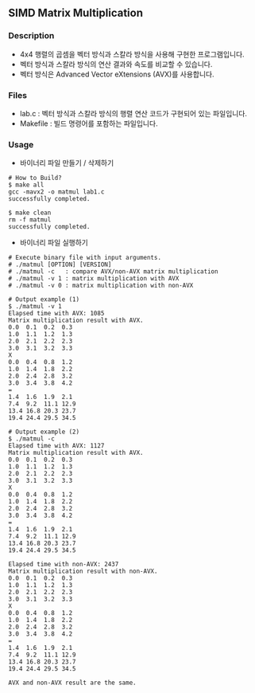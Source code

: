 ## **SIMD Matrix Multiplication**

### Description
* 4x4 행렬의 곱셈을 벡터 방식과 스칼라 방식을 사용해 구현한 프로그램입니다.
* 벡터 방식과 스칼라 방식의 연산 결과와 속도를 비교할 수 있습니다.
* 벡터 방식은 Advanced Vector eXtensions (AVX)를 사용합니다.

### Files
* lab.c : 벡터 방식과 스칼라 방식의 행렬 연산 코드가 구현되어 있는 파일입니다.
* Makefile : 빌드 명령어를 포함하는 파일입니다.


### Usage
* 바이너리 파일 만들기 / 삭제하기
```shell
# How to Build?
$ make all
gcc -mavx2 -o matmul lab1.c
successfully completed.

$ make clean
rm -f matmul
successfully completed.
```

* 바이너리 파일 실행하기
```shell
# Execute binary file with input arguments.
# ./matmul [OPTION] [VERSION]
# ./matmul -c   : compare AVX/non-AVX matrix multiplication
# ./matmul -v 1 : matrix multiplication with AVX
# ./matmul -v 0 : matrix multiplication with non-AVX

# Output example (1)
$ ./matmul -v 1
Elapsed time with AVX: 1085
Matrix multiplication result with AVX.
0.0  0.1  0.2  0.3
1.0  1.1  1.2  1.3
2.0  2.1  2.2  2.3
3.0  3.1  3.2  3.3
X
0.0  0.4  0.8  1.2
1.0  1.4  1.8  2.2
2.0  2.4  2.8  3.2
3.0  3.4  3.8  4.2
=
1.4  1.6  1.9  2.1
7.4  9.2  11.1 12.9
13.4 16.8 20.3 23.7
19.4 24.4 29.5 34.5

# Output example (2)
$ ./matmul -c
Elapsed time with AVX: 1127
Matrix multiplication result with AVX.
0.0  0.1  0.2  0.3
1.0  1.1  1.2  1.3
2.0  2.1  2.2  2.3
3.0  3.1  3.2  3.3
X
0.0  0.4  0.8  1.2
1.0  1.4  1.8  2.2
2.0  2.4  2.8  3.2
3.0  3.4  3.8  4.2
=
1.4  1.6  1.9  2.1
7.4  9.2  11.1 12.9
13.4 16.8 20.3 23.7
19.4 24.4 29.5 34.5

Elapsed time with non-AVX: 2437
Matrix multiplication result with non-AVX.
0.0  0.1  0.2  0.3
1.0  1.1  1.2  1.3
2.0  2.1  2.2  2.3
3.0  3.1  3.2  3.3
X
0.0  0.4  0.8  1.2
1.0  1.4  1.8  2.2
2.0  2.4  2.8  3.2
3.0  3.4  3.8  4.2
=
1.4  1.6  1.9  2.1
7.4  9.2  11.1 12.9
13.4 16.8 20.3 23.7
19.4 24.4 29.5 34.5

AVX and non-AVX result are the same.
```
